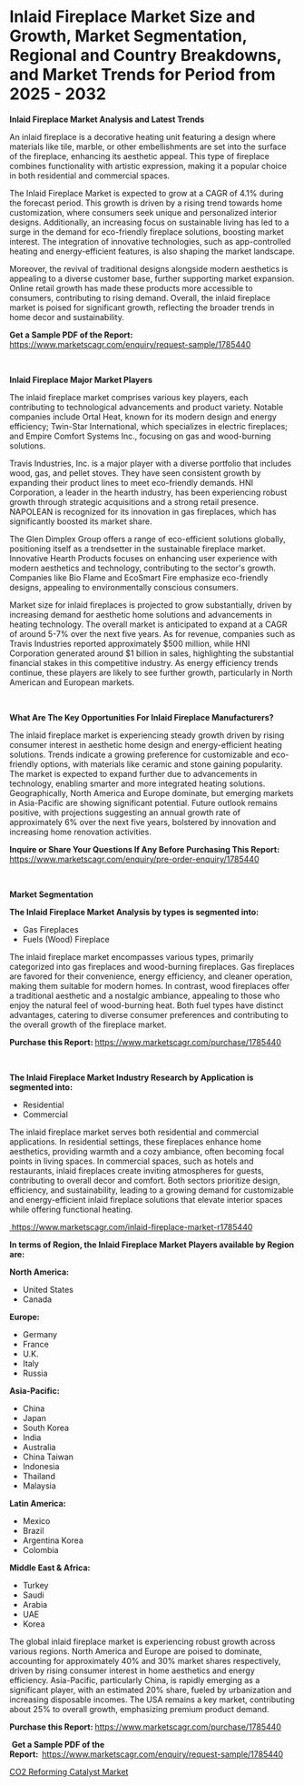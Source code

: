 <p><h1>Inlaid Fireplace Market Size and Growth, Market Segmentation, Regional and Country Breakdowns, and Market Trends for Period from 2025 -  2032</h1></p><p><strong>Inlaid Fireplace Market Analysis and Latest Trends</strong></p>
<p><p>An inlaid fireplace is a decorative heating unit featuring a design where materials like tile, marble, or other embellishments are set into the surface of the fireplace, enhancing its aesthetic appeal. This type of fireplace combines functionality with artistic expression, making it a popular choice in both residential and commercial spaces.</p><p>The Inlaid Fireplace Market is expected to grow at a CAGR of 4.1% during the forecast period. This growth is driven by a rising trend towards home customization, where consumers seek unique and personalized interior designs. Additionally, an increasing focus on sustainable living has led to a surge in the demand for eco-friendly fireplace solutions, boosting market interest. The integration of innovative technologies, such as app-controlled heating and energy-efficient features, is also shaping the market landscape.</p><p>Moreover, the revival of traditional designs alongside modern aesthetics is appealing to a diverse customer base, further supporting market expansion. Online retail growth has made these products more accessible to consumers, contributing to rising demand. Overall, the inlaid fireplace market is poised for significant growth, reflecting the broader trends in home decor and sustainability.</p></p>
<p><strong>Get a Sample PDF of the Report:&nbsp;</strong> <a href="https://www.marketscagr.com/enquiry/request-sample/1785440?utm_campaign=3440&utm_medium=2&utm_source=Github&utm_content=ia&utm_term=25032025&utm_id=inlaid-fireplace">https://www.marketscagr.com/enquiry/request-sample/1785440</a></p>
<p>&nbsp;</p>
<p><strong>Inlaid Fireplace Major Market Players</strong></p>
<p><p>The inlaid fireplace market comprises various key players, each contributing to technological advancements and product variety. Notable companies include Ortal Heat, known for its modern design and energy efficiency; Twin-Star International, which specializes in electric fireplaces; and Empire Comfort Systems Inc., focusing on gas and wood-burning solutions. </p><p>Travis Industries, Inc. is a major player with a diverse portfolio that includes wood, gas, and pellet stoves. They have seen consistent growth by expanding their product lines to meet eco-friendly demands. HNI Corporation, a leader in the hearth industry, has been experiencing robust growth through strategic acquisitions and a strong retail presence. NAPOLEAN is recognized for its innovation in gas fireplaces, which has significantly boosted its market share.</p><p>The Glen Dimplex Group offers a range of eco-efficient solutions globally, positioning itself as a trendsetter in the sustainable fireplace market. Innovative Hearth Products focuses on enhancing user experience with modern aesthetics and technology, contributing to the sector's growth. Companies like Bio Flame and EcoSmart Fire emphasize eco-friendly designs, appealing to environmentally conscious consumers.</p><p>Market size for inlaid fireplaces is projected to grow substantially, driven by increasing demand for aesthetic home solutions and advancements in heating technology. The overall market is anticipated to expand at a CAGR of around 5-7% over the next five years. As for revenue, companies such as Travis Industries reported approximately $500 million, while HNI Corporation generated around $1 billion in sales, highlighting the substantial financial stakes in this competitive industry. As energy efficiency trends continue, these players are likely to see further growth, particularly in North American and European markets.</p></p>
<p>&nbsp;</p>
<p><strong>What Are The Key Opportunities For Inlaid Fireplace Manufacturers?</strong></p>
<p><p>The inlaid fireplace market is experiencing steady growth driven by rising consumer interest in aesthetic home design and energy-efficient heating solutions. Trends indicate a growing preference for customizable and eco-friendly options, with materials like ceramic and stone gaining popularity. The market is expected to expand further due to advancements in technology, enabling smarter and more integrated heating solutions. Geographically, North America and Europe dominate, but emerging markets in Asia-Pacific are showing significant potential. Future outlook remains positive, with projections suggesting an annual growth rate of approximately 6% over the next five years, bolstered by innovation and increasing home renovation activities.</p></p>
<p><strong>Inquire or Share Your Questions If Any Before Purchasing This Report:</strong> <a href="https://www.marketscagr.com/enquiry/pre-order-enquiry/1785440?utm_campaign=3440&utm_medium=2&utm_source=Github&utm_content=ia&utm_term=25032025&utm_id=inlaid-fireplace">https://www.marketscagr.com/enquiry/pre-order-enquiry/1785440</a></p>
<p>&nbsp;</p>
<p><strong>Market Segmentation</strong></p>
<p><strong>The Inlaid Fireplace Market Analysis by types is segmented into:</strong></p>
<p><ul><li>Gas Fireplaces</li><li>Fuels (Wood) Fireplace</li></ul></p>
<p><p>The inlaid fireplace market encompasses various types, primarily categorized into gas fireplaces and wood-burning fireplaces. Gas fireplaces are favored for their convenience, energy efficiency, and cleaner operation, making them suitable for modern homes. In contrast, wood fireplaces offer a traditional aesthetic and a nostalgic ambiance, appealing to those who enjoy the natural feel of wood-burning heat. Both fuel types have distinct advantages, catering to diverse consumer preferences and contributing to the overall growth of the fireplace market.</p></p>
<p><strong>Purchase this Report:&nbsp;</strong><a href="https://www.marketscagr.com/purchase/1785440?utm_campaign=3440&utm_medium=2&utm_source=Github&utm_content=ia&utm_term=25032025&utm_id=inlaid-fireplace">https://www.marketscagr.com/purchase/1785440</a></p>
<p>&nbsp;</p>
<p><strong>The Inlaid Fireplace Market Industry Research by Application is segmented into:</strong></p>
<p><ul><li>Residential</li><li>Commercial</li></ul></p>
<p><p>The inlaid fireplace market serves both residential and commercial applications. In residential settings, these fireplaces enhance home aesthetics, providing warmth and a cozy ambiance, often becoming focal points in living spaces. In commercial spaces, such as hotels and restaurants, inlaid fireplaces create inviting atmospheres for guests, contributing to overall decor and comfort. Both sectors prioritize design, efficiency, and sustainability, leading to a growing demand for customizable and energy-efficient inlaid fireplace solutions that elevate interior spaces while offering functional heating.</p></p>
<p><a href="https://www.marketscagr.com/inlaid-fireplace-market-r1785440?utm_campaign=3440&utm_medium=2&utm_source=Github&utm_content=ia&utm_term=25032025&utm_id=inlaid-fireplace">&nbsp;https://www.marketscagr.com/inlaid-fireplace-market-r1785440</a></p>
<p><strong>In terms of Region, the Inlaid Fireplace Market Players available by Region are:</strong></p>
<p>
    <p> <strong> North America: </strong>
        <ul>
            <li>United States</li>
            <li>Canada</li>
        </ul>
        </p> 
    <p> <strong> Europe: </strong>
        <ul>
            <li>Germany</li>
            <li>France</li>
            <li>U.K.</li>
            <li>Italy</li>
            <li>Russia</li>
        </ul>
        </p> 
    <p> <strong> Asia-Pacific: </strong>
        <ul>
            <li>China</li>
            <li>Japan</li>
            <li>South Korea</li>
            <li>India</li>
            <li>Australia</li>
            <li>China Taiwan</li>
            <li>Indonesia</li>
            <li>Thailand</li>
            <li>Malaysia</li>
        </ul>
        </p> 
    <p> <strong> Latin America: </strong>
        <ul>
            <li>Mexico</li>
            <li>Brazil</li>
            <li>Argentina Korea</li>
            <li>Colombia</li>
        </ul>
        </p> 
    <p> <strong> Middle East & Africa: </strong>
        <ul>
            <li>Turkey</li>
            <li>Saudi</li>
            <li>Arabia</li>
            <li>UAE</li>
            <li>Korea</li>
        </ul>
    </p>
    </p>
<p><p>The global inlaid fireplace market is experiencing robust growth across various regions. North America and Europe are poised to dominate, accounting for approximately 40% and 30% market shares respectively, driven by rising consumer interest in home aesthetics and energy efficiency. Asia-Pacific, particularly China, is rapidly emerging as a significant player, with an estimated 20% share, fueled by urbanization and increasing disposable incomes. The USA remains a key market, contributing about 25% to overall growth, emphasizing premium product demand.</p></p>
<p><strong>Purchase this Report: </strong><a href="https://www.marketscagr.com/purchase/1785440?utm_campaign=3440&utm_medium=2&utm_source=Github&utm_content=ia&utm_term=25032025&utm_id=inlaid-fireplace">https://www.marketscagr.com/purchase/1785440</a></p>
<p>&nbsp;<strong>Get a Sample PDF of the Report:&nbsp;&nbsp;</strong><a href="https://www.marketscagr.com/enquiry/request-sample/1785440?utm_campaign=3440&utm_medium=2&utm_source=Github&utm_content=ia&utm_term=25032025&utm_id=inlaid-fireplace">https://www.marketscagr.com/enquiry/request-sample/1785440</a></p>
<p><strong></strong></p>
<p><p><a href="https://github.com/fraryatena85/Market-Research-Report-List-1/blob/main/co2-reforming-catalyst-market.md?utm_campaign=3440&utm_medium=2&utm_source=Github&utm_content=ia&utm_term=25032025&utm_id=inlaid-fireplace">CO2 Reforming Catalyst Market</a></p></p>
